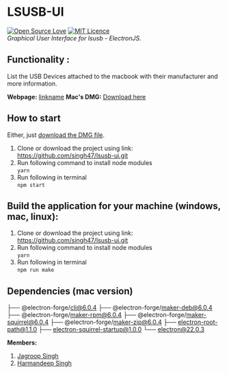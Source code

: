 # LSUSB-UI
[![Open Source Love](https://badges.frapsoft.com/os/v1/open-source.png?v=103)](https://github.com/ellerbrock/open-source-badges/)
[![MIT Licence](https://badges.frapsoft.com/os/mit/mit.png?v=103)](https://opensource.org/licenses/mit-license.php)
<br>
*Graphical User Interface for lsusb - ElectronJS.*
<br> 
<h2>Functionality :</h2> List the USB Devices attached to the macbook with their manufacturer and more information.

**Webpage:** [linkname](link.com)
**Mac's DMG:** [Download here](link.com)

## How to start
Either, just [download the DMG file](https://link.com).
<br>
1. Clone or download the project using link: https://github.com/singh47/lsusb-ui.git
2. Run following command to install node modules
<br>```yarn```
2. Run following in terminal
<br>```npm start```

## Build the application for your machine (windows, mac, linux): 
1. Clone or download the project using link: https://github.com/singh47/lsusb-ui.git
2. Run following command to install node modules
<br>```yarn```
2. Run following in terminal
<br>```npm run make```

## Dependencies (mac version)
├── @electron-forge/cli@6.0.4
├── @electron-forge/maker-deb@6.0.4
├── @electron-forge/maker-rpm@6.0.4
├── @electron-forge/maker-squirrel@6.0.4
├── @electron-forge/maker-zip@6.0.4
├── electron-root-path@1.1.0
├── electron-squirrel-startup@1.0.0
└── electron@22.0.3

**Members:**
1. [Jagroop Singh](https://github.com/r97draco)
2. [Harmandeep Singh](https://github.com/singh47)